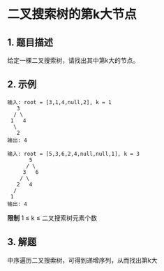# 二叉搜索树的第k大节点

## 1. 题目描述
给定一棵二叉搜索树，请找出其中第k大的节点。

## 2. 示例
```
输入: root = [3,1,4,null,2], k = 1
   3
  / \
 1   4
  \
   2
输出: 4
```

```
输入: root = [5,3,6,2,4,null,null,1], k = 3
       5
      / \
     3   6
    / \
   2   4
  /
 1
输出: 4
```

**限制**
1 ≤ k ≤ 二叉搜索树元素个数

## 3. 解题
中序遍历二叉搜索树，可得到递增序列，从而找出第k大